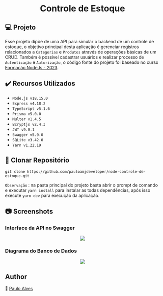 <h1 align="center">Controle de Estoque</h1>

## :computer: Projeto

Esse projeto dipõe de uma API para simular o backend de um controle de estoque, o objetivo principal desta aplicação é gerenciar registros relacionados a `Categorias` e `Produtos` através de operações básicas de um CRUD. Também é possivel cadastrar usuários e realizar processo de `Autenticação`  e `Autorização`, o código fonte do projeto foi baseado no curso [Formação NodeJs - 2023](https://www.udemy.com/course/projeto-completo-nodejs-typescript-express-sqlite/). 

## ✔️ Recursos Utilizados

- ``Node.js v18.15.0``
- ``Express v4.18.2``
- ``TypeScript v5.1.6``
- ``Prisma v5.0.0``
- ``Multer v1.4.5``
- ``Bcryptjs v2.4.3``
- ``JWT v9.0.1``
- ``Swagger v5.0.0``
- ``SQLite v3.42.0``
- ``Yarn v1.22.19``

## :floppy_disk: Clonar Repositório

```git clone https://github.com/pauloamjdeveloper/node-controle-de-estoque.git```

`Observação` : na pasta principal do projeto basta abrir o prompt de comando e executar `yarn install` para instalar as todas dependências, após isso execute `yarn dev` para execução da aplicação.

## :camera: Screenshots

### Interface da API no Swagger

<p align="center"> <img src="https://github.com/pauloamjdeveloper/node-controle-de-estoque/blob/master/assets/img/screenshot-1.png?raw=true"/></p>

### Diagrama do Banco de Dados

<p align="center"> <img src="https://github.com/pauloamjdeveloper/node-controle-de-estoque/blob/master/assets/img/screenshot-2.png?raw=true"/></p>

## Author
:boy: [Paulo Alves](https://github.com/pauloamjdeveloper)
